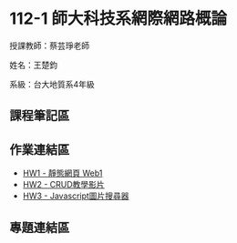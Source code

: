 # 112-1 師大科技系網際網路概論

授課教師：蔡芸琤老師

姓名：王楚鈞

系級：台大地質系4年級

## 課程筆記區

## 作業連結區
*  [HW1 - 靜態網頁 Web1](https://chujun726.github.io/)
*  [HW2 - CRUD教學影片](https://youtu.be/cQrZuCQR0II)
*  [HW3 - Javascript圖片搜尋器](https://youtu.be/_W5lDs05o-8)

## 專題連結區


